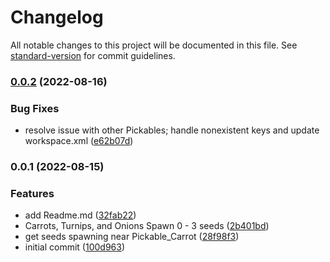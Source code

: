 # Changelog

All notable changes to this project will be documented in this file. See [standard-version](https://github.com/conventional-changelog/standard-version) for commit guidelines.

### [0.0.2](https://github.com/Quantumheart/CropsYieldSeeds/compare/v0.0.1...v0.0.2) (2022-08-16)


### Bug Fixes

* resolve issue with other Pickables; handle nonexistent keys and update workspace.xml ([e62b07d](https://github.com/Quantumheart/CropsYieldSeeds/commit/e62b07dd5cc304e5b4dd841697bcbde10c8a8137))

### 0.0.1 (2022-08-15)


### Features

* add Readme.md ([32fab22](https://github.com/Quantumheart/CropsYieldSeeds/commit/32fab222640a167a82f5f2fe9a9565d99a5e1c73))
* Carrots, Turnips, and Onions Spawn 0 - 3 seeds ([2b401bd](https://github.com/Quantumheart/CropsYieldSeeds/commit/2b401bddb66cc22e3b8371ca202e465392f988dd))
* get seeds spawning near Pickable_Carrot ([28f98f3](https://github.com/Quantumheart/CropsYieldSeeds/commit/28f98f3cd9d4d1c969f2f3c8d3c09f7ef22d86e5))
* initial commit ([100d963](https://github.com/Quantumheart/CropsYieldSeeds/commit/100d96387c4fe0c51bc5fb800208d9f3af4f3776))
